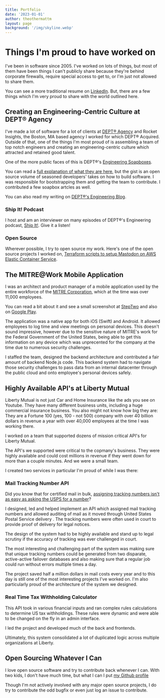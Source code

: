 ```yaml
---
title: Portfolio
date: '2023-01-01'
author: theothermattm
layout: page
background: '/img/skyline.webp'
---
```


# Things I'm proud to have worked on

I've been in software since 2005. I've worked on lots of things, but most of them have been things I can't publicly share because they're behind corporate firewalls, require special access to get to, or I'm just not allowed to share them. 

You can see a more traditional resume on [LinkedIn](https://linkedin.com/u/theothermattm). But, there are a few things which I'm very proud to share with the world outlined here.
## Creating an Engineering-Centric Culture at DEPT® Agency

I've made a lot of software for a lot of clients at [DEPT® Agency](https://deptagency.com) and Rocket Insights, the Boston, MA based agency I worked for which DEPT® Acquired. Outside of that, one of the things I'm most proud of is assembling a team of top notch engineers and creating an engineering-centric culture which attracted and retained good talent.

One of the more public faces of this is DEPT®'s [Engineering Soapboxes](https://github.com/deptagency/engineering-soapboxes).

You can read a [full explanation of what they are here](https://engineering.deptagency.com/introducing-web-blueprint-our-practices-for-web-development), but the gist is an open source volume of seasoned developers' takes on how to build software. I was responsible for bootstrapping them and getting the team to contribute.  I contributed a few soapbox artcles as well.

You can also read my writing on [DEPT®'s Engineering Blog](https://engineering.deptagency.com/author/matt-merrill).

### Ship It! Podcast

I host and am an interviewer on many episodes of DEPT®'s Engineering podcast, [Ship It!](https://shipit.io). Give it a listen!
### Open Source 

Wherever possible, I try to open source my work. Here's one of the open source projects I worked on, [Terraform scripts to setup Mastodon on AWS Elastic Container Service](https://github.com/deptagency/mastodon-terraform-aws-ecs).

## The MITRE@Work Mobile Application

I was an architect and product manager of a mobile application used by the entire workforce of the [MITRE Corporation](https://www.mitre.org/), which at the time was over 11,000 employees.

You can read a bit about it and see a small screenshot at [StepTwo](https://www.steptwo.com.au/award-winner/mitre-corporation-creating-a-mobile-app-to-get-things-done/) and also on [Google Play](https://play.google.com/store/apps/details?id=org.mitre.mobile.arcadia&hl=en_US&gl=US&pli=1).

The application was a native app for both iOS (Swift) and Android. It allowed employees to log time and view meetings on personal devices. This doesn't sound impressive, however due to the sensitive nature of MITRE's work for the Federal Government of the United States, being able to get this information on any device which was unprecented for the company at the time due to numerous security challenges.

I staffed the team, designed the backend architecture and contributed a fair amount of backend Node.js code. This backend system had to navigate those security challenges to pass data from an internal datacenter through the public cloud and onto employee's personal devices safely.

## Highly Available API's at Liberty Mutual

Liberty Mutual is not just Car and Home Insurance like the ads you see on Youtube. They have many different business units, including a huge commercial insurance business. You also might not know how big they are: They are a Fortune 100 (yes, 100 - not 500) company with over 40 billion dollars in revenue a year with over 40,000 employees at the time I was working there.

I worked on a team that supported dozens of mission critical API's for Liberty Mutual.

The API's we supported were critical to the copmany's business. They were highly available and could cost millions in revenue if they went down for more than a couple minutes. And we were a small team. 

I created two services in particular I'm proud of while I was there:

### Mail Tracking Number API

Did you know that for certified mail in bulk, [assigning tracking numbers isn't as easy as asking the USPS for a number](https://postalpro.usps.com/shipping/bulk-proof-delivery-program)?  

I designed, led and helped implement an API which assigned mail tracking numbers and allowed auditing of mail as it moved through United States Postal Service delivery . The tracking numbers were often used in court to provide proof of delivery for legal notices.

The design of the system had to be highly available and stand up to legal scrutiny if the accuracy of tracking was ever challenged in court.

The most interesting and challenging part of the system was making sure that unique tracking numbers could be generated from two disparate, active-active failover databases and also making sure that a regular job could run without errors multiple times a day.

The project saved half a million dollars in mail costs every year and to this day is still one of the most interesting projects I've worked on. I'm also particularly proud of the architecture of the system we designed.

### Real Time Tax Withholding Calculator

This API took in various financial inputs and ran complex rules calculations to determine US tax withholdings. These rules were dynamic and were able to be changed on the fly in an admin interface. 

I led the project and developed much of the back and frontends.

Ultimately, this system consolidated a lot of duplicated logic across multiple organizations at Liberty.


## Open Sourcing Whatever I Can

I love open source software and try to contribute back whenever I can. With two kids, I don't have much time, but what I can I put [my Github profile](https://github.com/theothermattm?tab=repositories&q=&type=&language=&sort=stargazers)

Though I'm not actively involved with any major open source projects, I do try to contribute the odd bugfix or even just log an issue to contribute.



